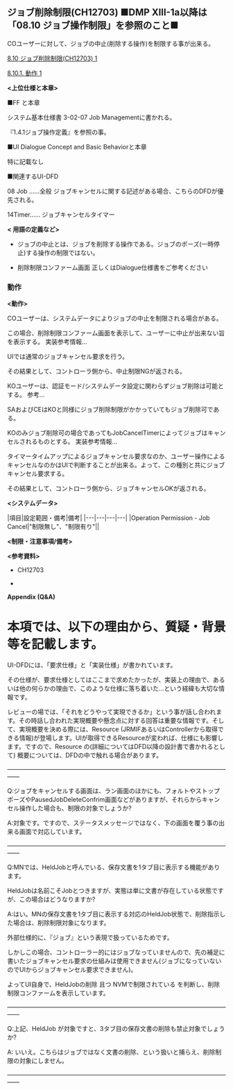 ## ジョブ削除制限(CH12703)  ■DMP XIII-1a以降は「08.10 ジョブ操作制限」を参照のこと■
COユーザーに対して、ジョブの中止(削除する操作)を制限する事が出来る。

[8.10 ジョブ削除制限(CH12703)
1](#ジョブ削除制限CH12703-dmp-xiii-1a以降は08.10-ジョブ操作制限を参照のこと)

[8.10.1. 動作 1](#動作)

**<上位仕様と本章>**

■FF と本章

システム基本仕様書 3-02-07 Job Managementに書かれる。

『1.4.1ジョブ操作定義』を参照の事。

■UI Dialogue Concept and Basic Behaviorと本章

特に記載なし

■関連するUI-DFD

08
Job ……全般 ジョブキャンセルに関する記述がある場合、こちらのDFDが優先される。

14Timer……    ジョブキャンセルタイマー

**< 用語の定義など>**

-   ジョブの中止とは、ジョブを削除する操作である。ジョブのポーズ(一時停止)する操作の制限ではない。

-   削除制限コンファーム画面
正しくはDialogue仕様書をご参考ください

### 動作

**<動作>**

COユーザーは、システムデータによりジョブの中止を制限される場合がある。

この場合、削除制限コンファーム画面を表示して、ユーザーに中止が出来ない旨を表示する。
実装参考情報…

UIでは通常のジョブキャンセル要求を行う。

その結果として、コントローラ側から、中止制限NGが返される。

KOユーザーは、認証モード/システムデータ設定に関わらずジョブ削除は可能とする。
参考…

SAおよびCEはKOと同様にジョブ削除制限がかかっていてもジョブ削除可である。

KOのみジョブ削除可の場合であってもJobCancelTimerによってジョブはキャンセルされるものとする。
実装参考情報…

タイマータイムアップによるジョブキャンセル要求なのか、ユーザー操作によるキャンセルなのかはUIで判断することが出来る。よって、この種別と共にジョブキャンセル要求する。

その結果として、コントローラ側から、ジョブキャンセルOKが返される。

**<システムデータ>**

|項目|設定範囲・備考|備考|
|---|---|---|---|
|Operation Permission - Job Cancel|"制限無し"、"制限有り"||


**<制限・注意事項/備考>**

**<参考資料>**

-   CH12703

-   

**Appendix (Q&A)**

# 本項では、以下の理由から、質疑・背景等を記載します。

UI-DFDには、「要求仕様」と「実装仕様」が書かれています。

その仕様が、要求仕様としてはここまで求めたかったが、実装上の理由で、あるいは他の何らかの理由で、このような仕様に落ち着いた…という経緯も大切な情報です。

レビューの場では、「それをどうやって実現できるか」という事が話し合われます。その時話し合われた実現概要や懸念点に対する回答は重要な情報です。そして、実現概要を決める際には、Resource
(JRMIFあるいはControllerから取得できる情報)が登場します。UIが取得できるResourceが変われば、仕様にも影響します。ですので、Resource
の(詳細についてはDFD以降の設計書で書かれるとして)
概要については、DFDの中で触れる場合があります。

――――――――――――――――――――――――――――――――――――――

Q:ジョブをキャンセルする画面は、ラン画面のほかにも、フォルトやストップポーズやPausedJobDeleteConfrim画面などがありますが、それらからキャンセル操作した場合も、制限の対象でしょうか?

A:対象です。ですので、ステータスメッセージではなく、下の画面を覆う事の出来る画面で対応しています。

――――――――――――――――――――――――――――――――――――――

Q:MNでは、HeldJobと呼んでいる、保存文書を1タブ目に表示する機能があります。

HeldJobは名前こそJobとつきますが、実態は単に文書が存在している状態ですが、この場合はどうなりますか?

A:はい。MNの保存文書を1タブ目に表示する対応のHeldJob状態で、削除指示した場合は、削除制限対象になります。

外部仕様的に、『ジョブ』という表現で扱っているためです。

しかしこの場合、コントローラー的にはジョブなっていませんので、先の補足に書いたジョブキャンセル要求の仕組みは使用できません(ジョブになっていないのでUIからジョブキャンセル要求できません)。

よってUI自身で、HeldJobの削除
且つ NVMで制限されている を判断し、削除制限コンファームを表示しています。

――――――――――――――――――――――――――――――――――――――

Q:上記、HeldJob
が対象ですと、3タブ目の保存文書の削除も禁止対象でしょうか?

A: いいえ。こちらはジョブではなく文書の削除、という扱いと捕らえ、削除制限の対象にしません。

――――――――――――――――――――――――――――――――――――――